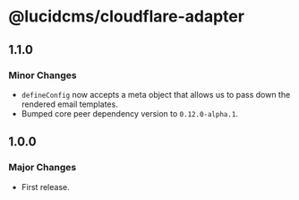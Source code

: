 # @lucidcms/cloudflare-adapter

## 1.1.0

### Minor Changes

- `defineConfig` now accepts a meta object that allows us to pass down the rendered email templates. 
- Bumped core peer dependency version to `0.12.0-alpha.1`.

## 1.0.0

### Major Changes

- First release.